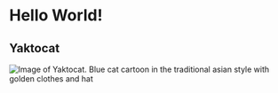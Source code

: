 # Hello World!

## Yaktocat
![Image of Yaktocat. Blue cat cartoon in the traditional asian style with golden clothes and hat](https://octodex.github.com/images/yaktocat.png)
